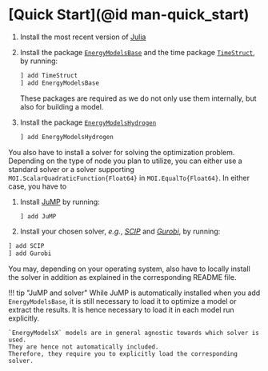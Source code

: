 # [Quick Start](@id man-quick_start)

1. Install the most recent version of [Julia](https://julialang.org/downloads/)
2. Install the package [`EnergyModelsBase`](https://energymodelsx.github.io/EnergyModelsBase.jl/) and the time package [`TimeStruct`](https://sintefore.github.io/TimeStruct.jl/), by running:

   ```julia
   ] add TimeStruct
   ] add EnergyModelsBase
   ```

   These packages are required as we do not only use them internally, but also for building a model.
3. Install the package [`EnergyModelsHydrogen`](https://energymodelsx.github.io/EnergyModelsHydrogen.jl/)

   ```julia
   ] add EnergyModelsHydrogen
   ```

You also have to install a solver for solving the optimization problem.
Depending on the type of node you plan to utilize, you can either use a standard solver or a solver supporting `MOI.ScalarQuadraticFunction{Float64}` in `MOI.EqualTo{Float64}`.
In either case, you have to

1. Install [JuMP](https://github.com/jump-dev/JuMP.jl/) by running:

   ```julia
   ] add JuMP
   ```

2. Install your chosen solver, *e.g.*, *[SCIP](https://github.com/scipopt/SCIP.jl)* and *[Gurobi](https://github.com/jump-dev/Gurobi.jl)*, by running:

  ```julia
  ] add SCIP
  ] add Gurobi
  ```

You may, depending on your operating system, also have to locally install the solver in addition as explained in the corresponding README file.

!!! tip "JuMP and solver"
    While JuMP is automatically installed when you add `EnergyModelsBase`, it is still necessary to load it to optimize a model or extract the results.
    It is hence necessary to load it in each model run explicitly.

    `EnergyModelsX` models are in general agnostic towards which solver is used.
    They are hence not automatically included.
    Therefore, they require you to explicitly load the corresponding solver.
